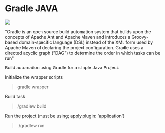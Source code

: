 # Gradle JAVA

![](http://electric-cloud.com/wp-content/uploads/2013/11/gradle.png)

"Gradle is an open source build automation system that builds upon the concepts of Apache Ant and Apache Maven and introduces a Groovy-based domain-specific language (DSL) instead of the XML form used by Apache Maven of declaring the project configuration. Gradle uses a directed acyclic graph ("DAG") to determine the order in which tasks can be run"

Build automation using Gradle for a simple Java Project.

Initialize the wrapper scripts

> gradle wrapper

Build task

> /gradlew build

Run the project (must be using; apply plugin: 'application')

> ./gradlew run
